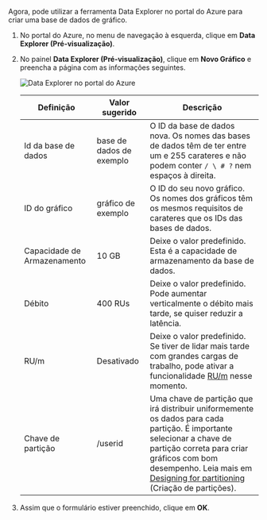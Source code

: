 Agora, pode utilizar a ferramenta Data Explorer no portal do Azure para criar uma base de dados de gráfico. 

1. No portal do Azure, no menu de navegação à esquerda, clique em **Data Explorer (Pré-visualização)**. 
2. No painel **Data Explorer (Pré-visualização)**, clique em **Novo Gráfico** e preencha a página com as informações seguintes.

    ![Data Explorer no portal do Azure](./media/cosmos-db-create-graph/azure-cosmosdb-data-explorer.png)

    Definição|Valor sugerido|Descrição
    ---|---|---
    Id da base de dados|base de dados de exemplo|O ID da base de dados nova. Os nomes das bases de dados têm de ter entre um e 255 carateres e não podem conter `/ \ # ?` nem espaços à direita.
    ID do gráfico|gráfico de exemplo|O ID do seu novo gráfico. Os nomes dos gráficos têm os mesmos requisitos de carateres que os IDs das bases de dados.
    Capacidade de Armazenamento| 10 GB|Deixe o valor predefinido. Esta é a capacidade de armazenamento da base de dados.
    Débito|400 RUs|Deixe o valor predefinido. Pode aumentar verticalmente o débito mais tarde, se quiser reduzir a latência.
    RU/m|Desativado|Deixe o valor predefinido. Se tiver de lidar mais tarde com grandes cargas de trabalho, pode ativar a funcionalidade [RU/m](../articles/cosmos-db/request-units-per-minute.md) nesse momento.
    Chave de partição|/userid|Uma chave de partição que irá distribuir uniformemente os dados para cada partição. É importante selecionar a chave de partição correta para criar gráficos com bom desempenho. Leia mais em [Designing for partitioning](../articles/cosmos-db/partition-data.md#designing-for-partitioning) (Criação de partições).

3. Assim que o formulário estiver preenchido, clique em **OK**.